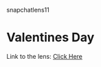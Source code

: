 snapchatlens11

# Valentines Day

Link to the lens: [Click Here](https://www.snapchat.com/unlock/?type=SNAPCODE&uuid=ba67c4802938435ba784d73d518aef28&metadata=01)
